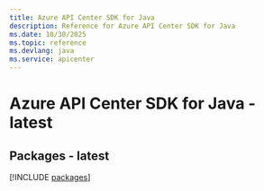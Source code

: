 ```yaml
---
title: Azure API Center SDK for Java
description: Reference for Azure API Center SDK for Java
ms.date: 10/30/2025
ms.topic: reference
ms.devlang: java
ms.service: apicenter
---
```

# Azure API Center SDK for Java - latest
## Packages - latest
[!INCLUDE [packages](api-center-index.md)]